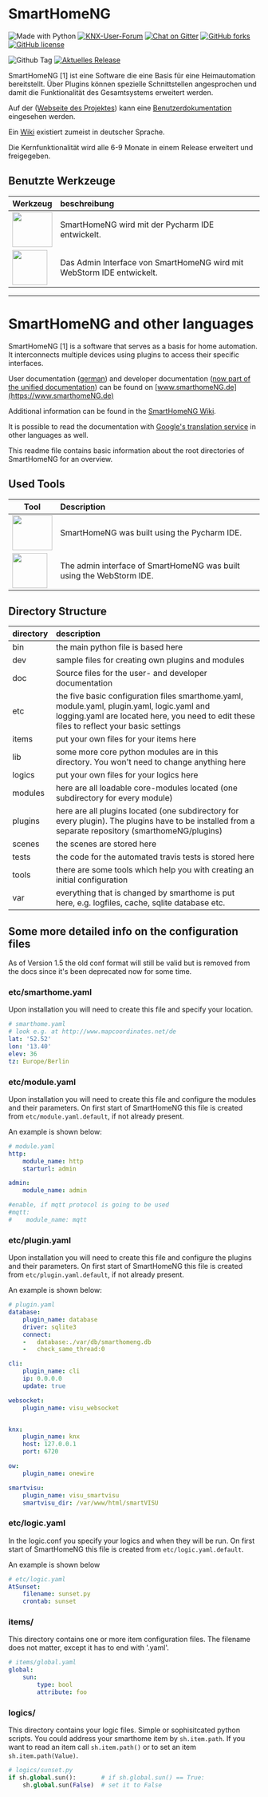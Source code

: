 

# SmartHomeNG

![Made with Python](https://img.shields.io/badge/made%20with-python-blue.svg)
[![KNX-User-Forum](https://img.shields.io/badge/discussions-KNX_User_Forum-brightgreen)](https://knx-user-forum.de/forum/supportforen/smarthome-py)
[![Chat on Gitter](https://img.shields.io/badge/chat-On_Gitter-brightgreen)](https://gitter.im/smarthomeNG/smarthome?utm_source=badge&utm_medium=badge&utm_campaign=pr-badge&utm_content=badge)
[![GitHub forks](https://badgen.net/github/forks/smarthomeNG/smarthome/)](https://GitHub.com/smarthomeNG/smarthome/network/)
[![GitHub license](https://img.shields.io/github/license/smarthomeNG/smarthome.svg)](https://github.com/smarthomeNG/smarthome/blob/master/LICENSE)

![Github Tag](https://img.shields.io/github/v/release/smarthomeng/smarthome?sort=semver)
[![Aktuelles Release](https://img.shields.io/github/workflow/status/smarthomeNG/smarthome/Unittest%20Workflow%20Core/master)](https://github.com/smarthomeNG/smarthome/actions/workflows/unittests.yml)

SmartHomeNG [1] ist eine Software die eine Basis für eine Heimautomation bereitstellt. Über Plugins können spezielle Schnittstellen angesprochen und damit die Funktionalität des Gesamtsystems erweitert werden.

Auf der ([Webseite des Projektes](https://www.smarthomeNG.de)) kann eine [Benutzerdokumentation](https://www.smarthomeNG.de) eingesehen werden.

Ein [Wiki](https://github.com/smarthomeNG/smarthome/wiki) existiert zumeist in deutscher Sprache.

Die Kernfunktionalität wird alle 6-9 Monate in einem Release erweitert und freigegeben.

## Benutzte Werkzeuge

| Werkzeug | beschreibung |
| ---     | :--- |
| <a href="https://www.jetbrains.com/?from=SmartHomeNG"><img src="https://smarthomeng.de/images/pycharm-logo.png" width="80" height="70"></a> | SmartHomeNG wird mit der Pycharm IDE entwickelt. |
| <a href="https://www.jetbrains.com/?from=SmartHomeNG"><img src="https://smarthomeng.de/images/webstorm-logo.png" width="70" height="70"></a> | Das Admin Interface von SmartHomeNG wird mit WebStorm IDE entwickelt. |

<nr>
    
---

# SmartHomeNG and other languages

SmartHomeNG [1] is a software that serves as a basis for home automation. It interconnects multiple devices using plugins to access their specific interfaces.

User documentation ([german](http://docs.smarthomeNG.de)) and developer documentation ([now part of the unified documentation](http://docs.smarthomeng.de/entwicklung/entwicklung.html)) can be found on [www.smarthomeNG.de](https://www.smarthomeNG.de)

Additional information can be found in the [SmartHomeNG Wiki](https://github.com/smarthomeNG/smarthome/wiki).

It is possible to read the documentation with [Google's translation service](https://translate.google.com/translate?hl=&sl=de&tl=en&u=https://www.smarthomeng.de/dev/user/) in other languages as well.

This readme file contains basic information about the root directories of SmartHomeNG for an overview.


## Used Tools

| Tool | Description |
| ---     | :--- |
| <a href="https://www.jetbrains.com/?from=SmartHomeNG"><img src="https://smarthomeng.de/images/pycharm-logo.png" width="80" height="70"></a> | SmartHomeNG was built using the Pycharm IDE. |
| <a href="https://www.jetbrains.com/?from=SmartHomeNG"><img src="https://smarthomeng.de/images/webstorm-logo.png" width="70" height="70"></a> | The admin interface of SmartHomeNG was built using the WebStorm IDE. |


## Directory Structure

| directory | description|
| ---       | :--- |
|bin 	    | the main python file is based here |
|dev 	    | sample files for creating own plugins and modules |
|doc 	    | Source files for the user- and developer documentation |
|etc 	    | the five basic configuration files smarthome.yaml, module.yaml, plugin.yaml, logic.yaml and logging.yaml are located here, you need to edit these files to reflect your basic settings |
|items 	    | put your own files for your items here |
|lib 	    | some more core python modules are in this directory. You won't need to change anything here |
|logics     | put your own files for your logics here |
|modules    | here are all loadable core-modules located (one subdirectory for every module) |
|plugins    | here are all plugins located (one subdirectory for every plugin). The plugins have to be installed from a separate repository (smarthomeNG/plugins) |
|scenes     | the scenes are stored here |
|tests      | the code for the automated travis tests is stored here |
|tools      | there are some tools which help you with creating an initial configuration |
|var 	    | everything that is changed by smarthome is put here, e.g. logfiles, cache, sqlite database etc. |

## Some more detailed info on the configuration files

As of Version 1.5 the old conf format will still be valid but is removed from the docs since it's been deprecated now for some time.

### etc/smarthome.yaml
Upon installation you will need to create this file and specify your location.

```yaml
# smarthome.yaml
# look e.g. at http://www.mapcoordinates.net/de
lat: '52.52'
lon: '13.40'
elev: 36
tz: Europe/Berlin
```

### etc/module.yaml
Upon installation you will need to create this file and configure the modules and their parameters. On first start of SmartHomeNG this file is created from ```etc/module.yaml.default```, if not already present.

An example is shown below:

```yaml
# module.yaml
http:
    module_name: http
    starturl: admin

admin:
    module_name: admin

#enable, if mqtt protocol is going to be used
#mqtt:
#    module_name: mqtt

```
### etc/plugin.yaml
Upon installation you will need to create this file and configure the plugins and their parameters. On first start of SmartHomeNG this file is created from ```etc/plugin.yaml.default```, if not already present.


An example is shown below:

```yaml
# plugin.yaml
database:
    plugin_name: database
    driver: sqlite3
    connect:
    -   database:./var/db/smarthomeng.db
    -   check_same_thread:0

cli:
    plugin_name: cli
    ip: 0.0.0.0
    update: true

websocket:
    plugin_name: visu_websocket


knx:
    plugin_name: knx
    host: 127.0.0.1
    port: 6720

ow:
    plugin_name: onewire

smartvisu:
    plugin_name: visu_smartvisu
    smartvisu_dir: /var/www/html/smartVISU


```

### etc/logic.yaml
In the logic.conf you specify your logics and when they will be run. 
On first start of SmartHomeNG this file is created from ```etc/logic.yaml.default```.

 An example is shown below

```yaml
# etc/logic.yaml
AtSunset:
    filename: sunset.py
    crontab: sunset
```

### items/
This directory contains one or more item configuration files.
The filename does not matter, except it has to end with '.yaml'.


```yaml
# items/global.yaml
global:
    sun:
        type: bool
        attribute: foo
```

### logics/
This directory contains your logic files. Simple or sophisitcated python scripts. You could address your smarthome item by `sh.item.path`.
If you want to read an item call `sh.item.path()` or to set an item `sh.item.path(Value)`.

```python
# logics/sunset.py
if sh.global.sun():       # if sh.global.sun() == True:
    sh.global.sun(False)  # set it to False
```
